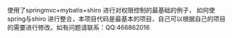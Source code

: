 使用了springmvc+mybatis+shiro 进行对权限控制的最基础的例子，  如何使spring与shiro 进行整合，本项目代码是最基本的项目，自己可以根据自己的项目的需要进行修改。如有问题请联系：QQ:466862016